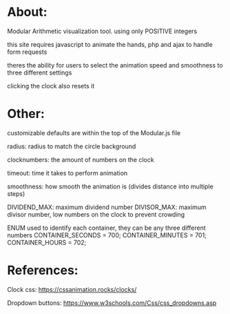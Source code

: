 # About:
Modular Arithmetic visualization tool. using only POSITIVE integers

this site requires javascript to animate the hands, php and ajax to handle form requests

theres the ability for users to select the animation speed and smoothness to three different settings

clicking the clock also resets it

# Other:
customizable defaults are within the top of the Modular.js file

radius: radius to match the circle background

clocknumbers: the amount of numbers on the clock

timeout: time it takes to perform animation

smoothness: how smooth the animation is (divides distance into multiple steps)

DIVIDEND_MAX: maximum dividend number
DIVISOR_MAX: maximum divisor number, low numbers on the clock to prevent crowding

ENUM used to identify each container, they can be any three different numbers
CONTAINER_SECONDS = 700;
CONTAINER_MINUTES = 701;
CONTAINER_HOURS = 702;

# References:

Clock css:
https://cssanimation.rocks/clocks/

Dropdown buttons:
https://www.w3schools.com/Css/css_dropdowns.asp


